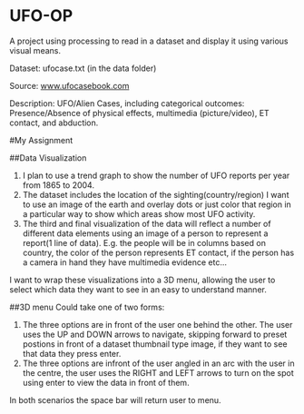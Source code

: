 # UFO-OP
A project using processing to read in a dataset and display it using various visual means.

Dataset:  ufocase.txt (in the data folder)

Source:  www.ufocasebook.com

Description:  UFO/Alien Cases, including categorical outcomes:
Presence/Absence of physical effects, multimedia (picture/video),
ET contact, and abduction.

#My Assignment

##Data Visualization
1. I plan to use a trend graph to show the number of UFO reports per year from 1865 to 2004.
2. The dataset includes the location of the sighting(country/region) I want to use an image of the earth and overlay dots or just color that region in a particular way to show which areas show most UFO activity.
3. The third and final visualization of the data will reflect a number of different data elements using an image of a person to represent a report(1 line of data). E.g. the people will be in columns based on country, the color of the person represents ET contact, if the person has a camera in hand they have multimedia evidence etc...

I want to wrap these visualizations into a 3D menu, allowing the user to select which data they want to see in an easy to understand manner.

##3D menu
Could take one of two forms:

1. The three options are in front of the user one behind the other. The user uses the UP and DOWN arrows to navigate, skipping forward to preset postions in front of a dataset thumbnail type image, if they want to see that data they press enter.
2. The three options are infront of the user angled in an arc with the user in the centre, the user uses the RIGHT and LEFT arrows to turn on the spot using enter to view the data in front of them.

In both scenarios the space bar will return user to menu.
